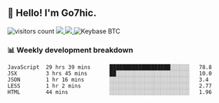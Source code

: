 ## 👋 Hello! I'm Go7hic.

 ![visitors count](https://visitors-by-url-pls-dont-use-this-in-your-repo.vercel.app/Go7hic-github-readme)
 <a href="https://twitter.com/Go7hic">
    <img src="https://img.shields.io/badge/-@Go7hic-1ca0f1?style=flat-square&labelColor=1ca0f1&logo=twitter&logoColor=white&link=https://twitter.com/Go7hic">
   <a/>
   <a href="mailto:gtfx0209@gmail.com">
    <img src="https://img.shields.io/badge/-gtfx0209@gmail.com-c14438?style=flat-square&logo=Gmail&logoColor=white&link=mailto:gtfx0209@gmail.com">
   <a/>
    ![Keybase BTC](https://img.shields.io/keybase/btc/Go7hic)
 <!--
🔭 I’m currently working
🌱 I’m currently learning
💬 Ask me about 
📫 How to reach me: 
⚡ Fun fact: 
-->
 <!--
![My Github Stats](https://github-readme-stats.vercel.app/api?username=Go7hic&show_icons=true&count_private=true)

-->

### 📊 Weekly development breakdown
<!--START_SECTION:waka-->
```text
JavaScript  29 hrs 39 mins      ███████████████████░░░░░░   78.8 
JSX         3 hrs 45 mins       ██░░░░░░░░░░░░░░░░░░░░░░░   10.0 
JSON        1 hr 16 mins        ░░░░░░░░░░░░░░░░░░░░░░░░░   3.4 
LESS        1 hr 2 mins         ░░░░░░░░░░░░░░░░░░░░░░░░░   2.77 
HTML        44 mins             ░░░░░░░░░░░░░░░░░░░░░░░░░   1.96
```
<!--END_SECTION:waka-->

